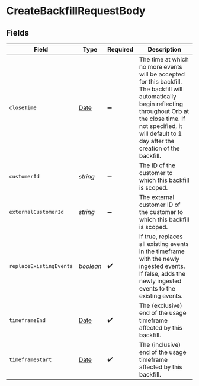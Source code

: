 # CreateBackfillRequestBody


## Fields

| Field                                                                                                                                                                                                                                  | Type                                                                                                                                                                                                                                   | Required                                                                                                                                                                                                                               | Description                                                                                                                                                                                                                            |
| -------------------------------------------------------------------------------------------------------------------------------------------------------------------------------------------------------------------------------------- | -------------------------------------------------------------------------------------------------------------------------------------------------------------------------------------------------------------------------------------- | -------------------------------------------------------------------------------------------------------------------------------------------------------------------------------------------------------------------------------------- | -------------------------------------------------------------------------------------------------------------------------------------------------------------------------------------------------------------------------------------- |
| `closeTime`                                                                                                                                                                                                                            | [Date](https://developer.mozilla.org/en-US/docs/Web/JavaScript/Reference/Global_Objects/Date)                                                                                                                                          | :heavy_minus_sign:                                                                                                                                                                                                                     | The time at which no more events will be accepted for this backfill. The backfill will automatically begin reflecting throughout Orb at the close time. If not specified, it will default to 1 day after the creation of the backfill. |
| `customerId`                                                                                                                                                                                                                           | *string*                                                                                                                                                                                                                               | :heavy_minus_sign:                                                                                                                                                                                                                     | The ID of the customer to which this backfill is scoped.                                                                                                                                                                               |
| `externalCustomerId`                                                                                                                                                                                                                   | *string*                                                                                                                                                                                                                               | :heavy_minus_sign:                                                                                                                                                                                                                     | The external customer ID of the customer to which this backfill is scoped.                                                                                                                                                             |
| `replaceExistingEvents`                                                                                                                                                                                                                | *boolean*                                                                                                                                                                                                                              | :heavy_check_mark:                                                                                                                                                                                                                     | If true, replaces all existing events in the timeframe with the newly ingested events. If false, adds the newly ingested events to the existing events.                                                                                |
| `timeframeEnd`                                                                                                                                                                                                                         | [Date](https://developer.mozilla.org/en-US/docs/Web/JavaScript/Reference/Global_Objects/Date)                                                                                                                                          | :heavy_check_mark:                                                                                                                                                                                                                     | The (exclusive) end of the usage timeframe affected by this backfill.                                                                                                                                                                  |
| `timeframeStart`                                                                                                                                                                                                                       | [Date](https://developer.mozilla.org/en-US/docs/Web/JavaScript/Reference/Global_Objects/Date)                                                                                                                                          | :heavy_check_mark:                                                                                                                                                                                                                     | The (inclusive) end of the usage timeframe affected by this backfill.                                                                                                                                                                  |